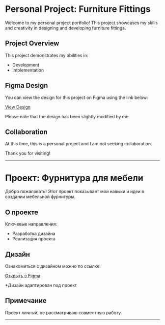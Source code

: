 # Personal Project: Furniture Fittings

Welcome to my personal project portfolio! This project showcases my skills and creativity in designing and developing furniture fittings.

## Project Overview

This project demonstrates my abilities in:
- Development
- Implementation

## Figma Design

You can view the design for this project on Figma using the link below:

[View Design](https://www.figma.com/design/DCBiY8KpkzWHAVDCHvpIef/DudeShape?node-id=301-1678&t=LS4v70lUp88LEmKA-0)

Please note that the design has been slightly modified by me.

## Collaboration

At this time, this is a personal project and I am not seeking collaboration.

Thank you for visiting!

---

# Проект: Фурнитура для мебели

Добро пожаловать! Этот проект показывает мои навыки и идеи в создании мебельной фурнитуры.

## О проекте

Ключевые направления:
- Разработка дизайна
- Реализация проекта

## Дизайн

Ознакомиться с дизайном можно по ссылке:

[Открыть в Figma](https://www.figma.com/design/DCBiY8KpkzWHAVDCHvpIef/DudeShape?node-id=301-1678&t=LS4v70lUp88LEmKA-0)

*Дизайн адаптирован под проект

## Примечание

Проект личный, не рассматриваю совместную работу.

---
